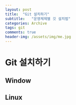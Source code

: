```yaml
---
layout: post
title:  "Git 설치하기"
subtitle:   "운영체제별 깃 설치법"
categories: Archive
tags: git
comments: true
header-img: /assets/img/me.jpg
---
```




# Git 설치하기



## Window



## Linux


